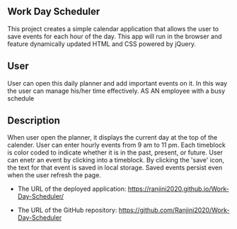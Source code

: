 ## Work Day Scheduler
This project creates a simple calendar application that allows the user to save events for each hour of the day. This app will run in the browser and feature dynamically updated HTML and CSS powered by jQuery.

## User

User can open this daily planner and add important events on it.
In this way the user can manage his/her time effectively.
AS AN employee with a busy schedule


## Description

When user open the planner, it displays the current day at the top of the calender.
User can enter hourly events from 9 am to 11 pm.
Each timeblock is color coded to indicate whether it is in the past, present, or future.
User can enetr an event by clicking into a timeblock.
By clicking the 'save' icon, the text for that event is saved in local storage.
Saved events persist even when the user refresh the page.


* The URL of the deployed application: https://ranjini2020.github.io/Work-Day-Scheduler/

* The URL of the GitHub repository: https://github.com/Ranjini2020/Work-Day-Scheduler



